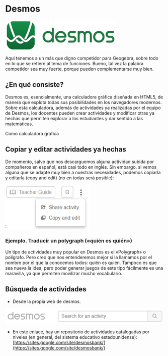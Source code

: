 # Desmos

![](/otros-recursos/assets/logodesmos.png)

Aquí tenemos a un más que digno competidor para Geogebra, sobre todo en lo que se refiere al tema de funciones. Bueno, tal vez la palabra competidor sea muy fuerte, porque pueden complementarse muy bien.

## ¿En qué consiste?

Desmos es, esencialmente, una calculadora gráfica diseñada en HTML5, de manera que explota todas sus posibilidades en los navegadores modernos. Sobre esta calculadora, además de actividades ya realizadas por el equipo de Desmos, los docentes pueden crear actividades y modificar otras ya hechas que permiten explorar a los estudiantes y dar sentido a las matemáticas.

Como calculadora gráfica

## Copiar y editar actividades ya hechas

De momento, salvo que nos descarguemos alguna actividad subida por compañeros en español, está casi todo en inglés. Sin embargo, si vemos alguna que se adapte muy bien a nuestras necesidades, podemos copiarla y editarla \(copy and edit\) \(no en todas será posible\):

![](/otros-recursos/assets/desmos01.png)

### Ejemplo. Traducir un polygraph \(«quién es quién»\)

Un tipo de actividades muy popular en Desmos es el «Polygraph» o polígrafo. Pero creo que nos entenderemos mejor si la llamamos por el nombre por el que la conocemos todos: quién es quién. Tampoco es que sea nueva la idea, pero poder generar juegos de este tipo fácilmente es una maravilla, ya que permiten movilizar mucho vocabulario.







## Búsqueda de actividades

* Desde la propia web de desmos.

![](/otros-recursos/assets/searchdesmos.png)

* En este enlace, hay un repositorio de actividades catalogadas por niveles \(en general, del sistema educativo estadounidense\): [https://sites.google.com/site/desmosbank/](https://sites.google.com/site/desmosbank/)



